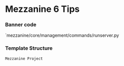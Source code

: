 # Mezzanine 6 Tips
### Banner code
`mezzanine/core/management/commands/runserver.py
### Template Structure
```
Mezzanine Project
```
